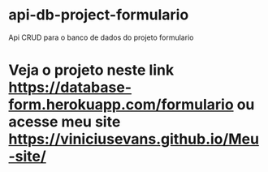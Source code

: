 # api-db-project-formulario
Api CRUD para o banco de dados do projeto formulario
# Veja o projeto neste link https://database-form.herokuapp.com/formulario ou acesse meu site https://viniciusevans.github.io/Meu-site/
